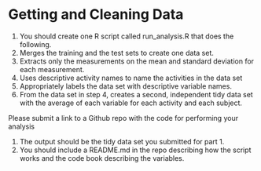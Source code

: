 # Getting and Cleaning Data 
1. You should create one R script called run_analysis.R that does the following. 
1. Merges the training and the test sets to create one data set.
1. Extracts only the measurements on the mean and standard deviation for each measurement. 
1. Uses descriptive activity names to name the activities in the data set
1. Appropriately labels the data set with descriptive variable names. 
1. From the data set in step 4, creates a second, independent tidy data set with the average of each variable for each activity and each subject.


Please submit a link to a Github repo with the code for performing your analysis
1. The output should be the tidy data set you submitted for part 1. 
1. You should include a README.md in the repo describing how the script works and the code book describing the variables.

